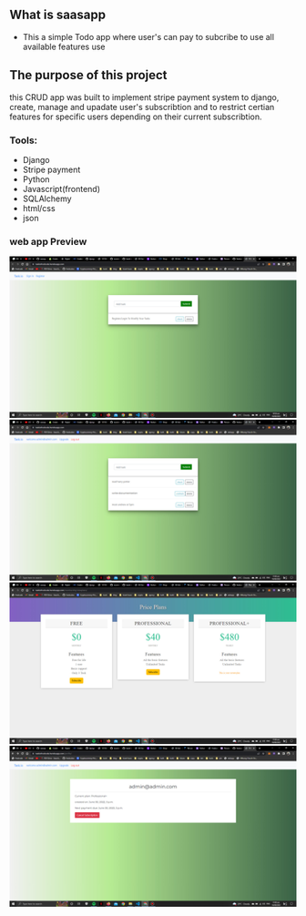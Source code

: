 ## What is saasapp
- This a  simple Todo app where user's can pay to subcribe to use all available features use

## The purpose of this project
this CRUD app was built to implement stripe payment system to django, create, manage and upadate user's subscribtion 
and to restrict certian features for specific users depending on their current subscribtion.



### Tools:
- Django
- Stripe payment
- Python
- Javascript(frontend)
- SQLAlchemy
- html/css
- json

###                                                          web app Preview
![alt text](https://github.com/fredcodee/saasapp/blob/main/webapp%20view/home.jpg)
![alt text](https://github.com/fredcodee/saasapp/blob/main/webapp%20view/login.jpg)
![alt text](https://github.com/fredcodee/saasapp/blob/main/webapp%20view/payment.jpg)
![alt text](https://github.com/fredcodee/saasapp/blob/main/webapp%20view/profile.jpg)
